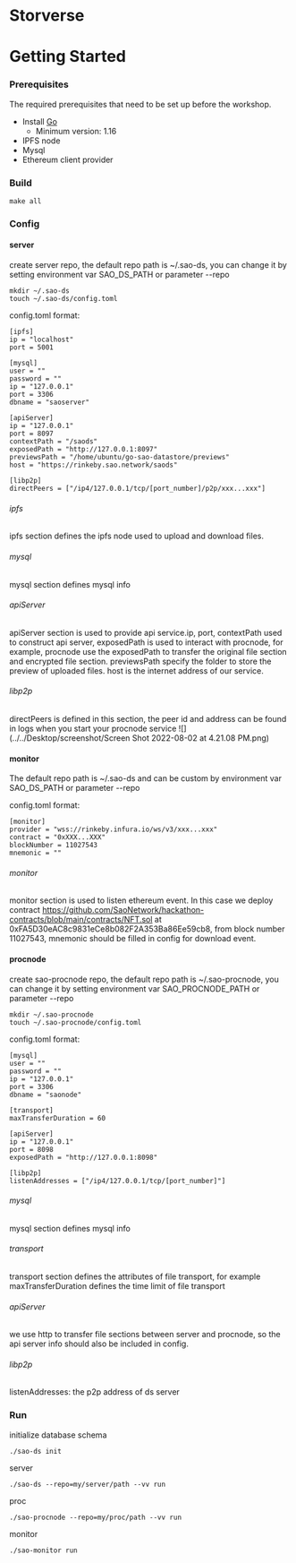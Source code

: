 # Storverse


# Getting Started

### Prerequisites
The required prerequisites that need to be set up before the workshop.

- Install [Go](https://golang.org/doc/install)
    - Minimum version: 1.16
- IPFS node
- Mysql
- Ethereum client provider

### Build
```shell
make all
```

### Config
#### server
create server repo, the default repo path is ~/.sao-ds, you can change it by setting environment var SAO_DS_PATH or parameter --repo
```shell
mkdir ~/.sao-ds
touch ~/.sao-ds/config.toml
```
config.toml format:
```shell
[ipfs]
ip = "localhost"
port = 5001

[mysql]
user = ""
password = ""
ip = "127.0.0.1"
port = 3306
dbname = "saoserver"

[apiServer]
ip = "127.0.0.1"
port = 8097
contextPath = "/saods"
exposedPath = "http://127.0.0.1:8097"
previewsPath = "/home/ubuntu/go-sao-datastore/previews"
host = "https://rinkeby.sao.network/saods"

[libp2p]
directPeers = ["/ip4/127.0.0.1/tcp/[port_number]/p2p/xxx...xxx"]
```

###### ipfs
ipfs section defines the ipfs node used to upload and download files.

###### mysql
mysql section defines mysql info

###### apiServer
apiServer section is used to provide api service.ip, port, contextPath used to construct api server, exposedPath is used to interact with procnode, for example, procnode use the exposedPath to transfer the original file section and encrypted file section.
previewsPath specify the folder to store the preview of uploaded files. host is the internet address of our service.

###### libp2p
directPeers is defined in this section, the peer id and address can be found in logs when you start your procnode service
![](../../Desktop/screenshot/Screen Shot 2022-08-02 at 4.21.08 PM.png)

#### monitor
The default repo path is ~/.sao-ds and can be custom by environment var SAO_DS_PATH or parameter --repo

config.toml format:
```shell
[monitor]
provider = "wss://rinkeby.infura.io/ws/v3/xxx...xxx"
contract = "0xXXX...XXX"
blockNumber = 11027543
mnemonic = ""
```
###### monitor
monitor section is used to listen ethereum event. In this case we deploy contract https://github.com/SaoNetwork/hackathon-contracts/blob/main/contracts/NFT.sol at 0xFA5D30eAC8c9831eCe8b082F2A353Ba86Ee59cb8, from block number 11027543, mnemonic should be filled in config for download event.

#### procnode
create sao-procnode repo, the default repo path is ~/.sao-procnode, you can change it by setting environment var SAO_PROCNODE_PATH or parameter --repo
```shell
mkdir ~/.sao-procnode
touch ~/.sao-procnode/config.toml
```
config.toml format:
```shell
[mysql]
user = ""
password = ""
ip = "127.0.0.1"
port = 3306
dbname = "saonode"

[transport]
maxTransferDuration = 60

[apiServer]
ip = "127.0.0.1"
port = 8098
exposedPath = "http://127.0.0.1:8098"

[libp2p]
listenAddresses = ["/ip4/127.0.0.1/tcp/[port_number]"]
```
###### mysql
mysql section defines mysql info

###### transport
transport section defines the attributes of file transport, for example maxTransferDuration defines the time limit of file transport

###### apiServer
we use http to transfer file sections between server and procnode, so the api server info should also be included in config.

###### libp2p
listenAddresses: the p2p address of ds server

### Run

initialize database schema
```shell
./sao-ds init
```

server
```shell
./sao-ds --repo=my/server/path --vv run
```

proc
```shell
./sao-procnode --repo=my/proc/path --vv run
```

monitor
```shell
./sao-monitor run
```
